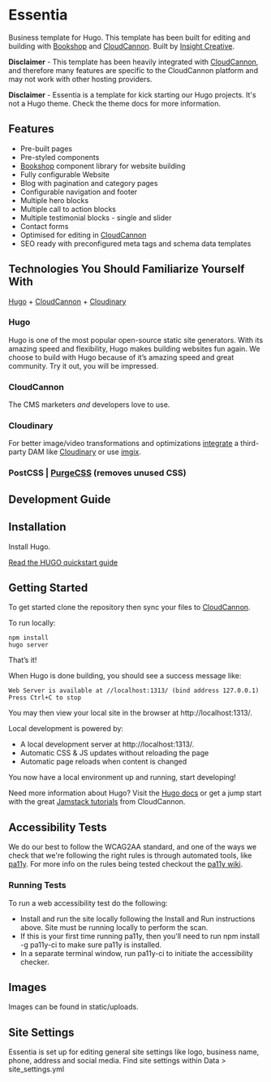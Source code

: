 # Essentia

Business template for Hugo. This template has been built for editing and building with [Bookshop](https://github.com/CloudCannon/bookshop) and [CloudCannon](https://cloudcannon.com/). Built by [Insight Creative](https://insightcreative.com/).

**Disclaimer** - This template has been heavily integrated with [CloudCannon](https://cloudcannon.com/), and therefore many features are specific to the CloudCannon platform and may not work with other hosting providers.

**Disclaimer** - Essentia is a template for kick starting our Hugo projects. It's not a Hugo theme. Check the theme docs for more information.

## Features

* Pre-built pages
* Pre-styled components
* [Bookshop](https://github.com/CloudCannon/bookshop) component library for website building
* Fully configurable Website
* Blog with pagination and category pages
* Configurable navigation and footer
* Multiple hero blocks
* Multiple call to action blocks
* Multiple testimonial blocks - single and slider
* Contact forms
* Optimised for editing in [CloudCannon](https://cloudcannon.com/)
* SEO ready with preconfigured meta tags and schema data templates

## Technologies You Should Familiarize Yourself With

[Hugo](https://gohugo.io/) + [CloudCannon](https://cloudcannon.com/) + [Cloudinary](https://cloudinary.com/)

### Hugo 
Hugo is one of the most popular open-source static site generators. With its amazing speed and flexibility, Hugo makes building websites fun again. We choose to build with Hugo because of it’s amazing speed and great community. Try it out, you will be impressed.

### CloudCannon 
The CMS marketers *and* developers love to use.

### Cloudinary
For better image/video transformations and optimizations [integrate](https://cloudcannon.com/documentation/articles/integrating-your-dam-with-cloudcannon/) a third-party DAM like [Cloudinary](https://cloudinary.com/) or use [imgix](https://imgix.com/).

### PostCSS | [PurgeCSS](https://purgecss.com/) (removes unused CSS)

## Development Guide

## Installation
Install Hugo.

[Read the HUGO quickstart guide](https://gohugo.io/getting-started/quick-start/)

## Getting Started

To get started clone the repository then sync your files to [CloudCannon](https://cloudcannon.com/).

To run locally:

```
npm install
hugo server

```

That’s it! 

When Hugo is done building, you should see a success message like:

```
Web Server is available at //localhost:1313/ (bind address 127.0.0.1)
Press Ctrl+C to stop
```

You may then view your local site in the browser at http://localhost:1313/.

Local development is powered by:

* A local development server at http://localhost:1313/.
* Automatic CSS & JS updates without reloading the page
* Automatic page reloads when content is changed

You now have a local environment up and running, start developing!

Need more information about Hugo? Visit the [Hugo docs](https://gohugo.io/documentation/) or get a jump start with the great [Jamstack tutorials](https://cloudcannon.com/community/learn/) from CloudCannon.

## Accessibility Tests
We do our best to follow the WCAG2AA standard, and one of the ways we check that we're following the right rules is through automated tools, like [pa11y](https://github.com/pa11y/pa11y/). For more info on the rules being tested checkout the [pa11y wiki](https://github.com/pa11y/pa11y/wiki/HTML-CodeSniffer-Rules).

### Running Tests
To run a web accessibility test do the following:

* Install and run the site locally following the Install and Run instructions above. Site must be running locally to perform the scan.
* If this is your first time running pa11y, then you'll need to run npm install -g pa11y-ci to make sure pa11y is installed.
* In a separate terminal window, run pa11y-ci to initiate the accessibility checker.

## Images
Images can be found in static/uploads.

## Site Settings

Essentia is set up for editing general site settings like logo, business name, phone, address and social media. Find site settings within Data > site_settings.yml